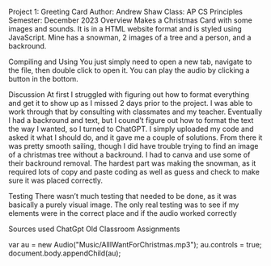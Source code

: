 Project 1: Greeting Card
Author: Andrew Shaw
Class: AP CS Principles
Semester: December 2023
Overview
Makes a Christmas Card with some images and sounds. It is in a HTML website format and is styled using JavaScript. Mine has a snowman, 2 images of a tree and a person, and a backround.

Compiling and Using
You just simply need to open a new tab, navigate to the file, then double click to open it. You can play the audio by clicking a button in the bottom.

Discussion
At first I struggled with figuring out how to format everything and get it to show up as I missed 2 days prior to the project. I was able to work through that by consulting with classmates and my teacher. Eventually I had a backround and text, but I cound’t figure out how to format the text the way I wanted, so I turned to ChatGPT. I simply uploaded my code and asked it what I should do, and it gave me a couple of solutions. From there it was pretty smooth sailing, though I did have trouble trying to find an image of a christmas tree without a backround. I had to canva and use some of their backround removal. The hardest part was making the snowman, as it required lots of copy and paste coding as well as guess and check to make sure it was placed correctly.

Testing
There wasn’t much testing that needed to be done, as it was basically a purely visual image. The only real testing was to see if my elements were in the correct place and if the audio worked correctly

Sources used
ChatGpt
Old Classroom Assignments

var au = new Audio("Music/AllIWantForChristmas.mp3");
au.controls = true;
document.body.appendChild(au);
